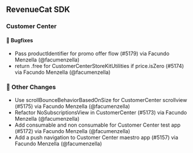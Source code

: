 ## RevenueCat SDK
### Customer Center
#### 🐞 Bugfixes
* Pass productIdentifier for promo offer flow (#5179) via Facundo Menzella (@facumenzella)
* return .free for CustomerCenterStoreKitUtilities if price.isZero (#5174) via Facundo Menzella (@facumenzella)

### 🔄 Other Changes
* Use scrollBounceBehaviorBasedOnSize for CustomerCenter scrollview (#5175) via Facundo Menzella (@facumenzella)
* Refactor NoSubscriptionsView in CustomerCenter (#5173) via Facundo Menzella (@facumenzella)
* Add consumable and non consumable for Customer Center test app (#5172) via Facundo Menzella (@facumenzella)
* Add a push navigation to Customer Center maestro app (#5157) via Facundo Menzella (@facumenzella)
